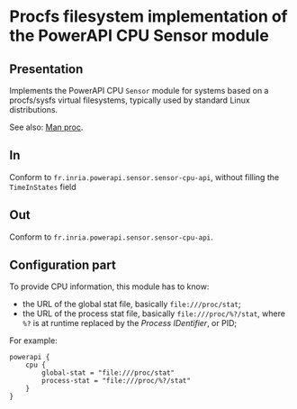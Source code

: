 # Procfs filesystem implementation of the PowerAPI CPU Sensor module

## Presentation

Implements the PowerAPI CPU `Sensor` module for systems based on a procfs/sysfs virtual filesystems, typically used by standard Linux distributions.

See also: [Man proc](http://linux.die.net/man/5/proc "proc manual").

## In

Conform to `fr.inria.powerapi.sensor.sensor-cpu-api`, without filling the `TimeInStates` field

## Out

Conform to `fr.inria.powerapi.sensor.sensor-cpu-api`.

## Configuration part

To provide CPU information, this module has to know:
* the URL of the global stat file, basically `file:///proc/stat`;
* the URL of the process stat file, basically `file:///proc/%?/stat`, where `%?` is at runtime replaced by the _Process IDentifier_, or PID;

For example:
```
powerapi {
	cpu {
		global-stat = "file:///proc/stat"
		process-stat = "file:///proc/%?/stat"
	}
}
```
